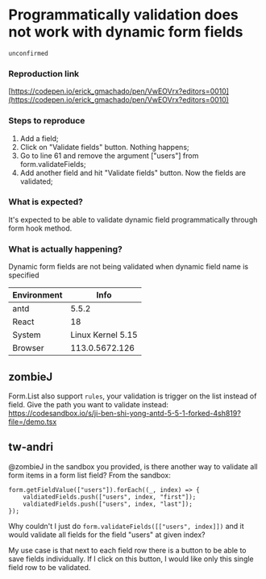 # Programmatically validation does not work with dynamic form fields

`unconfirmed`

### Reproduction link

[https://codepen.io/erick_gmachado/pen/VwEOVrx?editors=0010](https://codepen.io/erick_gmachado/pen/VwEOVrx?editors=0010)

### Steps to reproduce

1. Add a field;
2. Click on "Validate fields" button. Nothing happens;
3. Go to line 61 and remove the argument ["users"] from form.validateFields;
4. Add another field and hit "Validate fields" button. Now the fields are validated;

### What is expected?

It's expected to be able to validate dynamic field programmatically through form hook method.

### What is actually happening?

Dynamic form fields are not being validated when dynamic field name is specified

| Environment | Info              |
| ----------- | ----------------- |
| antd        | 5.5.2             |
| React       | 18                |
| System      | Linux Kernel 5.15 |
| Browser     | 113.0.5672.126    |

<!-- generated by ant-design-issue-helper. DO NOT REMOVE -->

## zombieJ

Form.List also support `rules`, your validation is trigger on the list instead of field. Give the path you want to validate instead:
https://codesandbox.io/s/ji-ben-shi-yong-antd-5-5-1-forked-4sh819?file=/demo.tsx

## tw-andri

@zombieJ in the sandbox you provided, is there another way to validate all form items in a form list field?
From the sandbox:

```
form.getFieldValue(["users"]).forEach((_, index) => {
    valdiatedFields.push(["users", index, "first"]);
    valdiatedFields.push(["users", index, "last"]);
});
```

Why couldn't I just do `form.validateFields([["users", index]])` and it would validate all fields for the field "users" at given index?

My use case is that next to each field row there is a button to be able to save fields individually. If I click on this button, I would like only this single field row to be validated.
